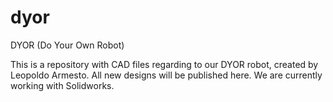 # dyor
DYOR (Do Your Own Robot)

This is a repository with CAD files regarding to our DYOR robot, created by Leopoldo Armesto. All new designs will be published here. We are currently working with Solidworks.

